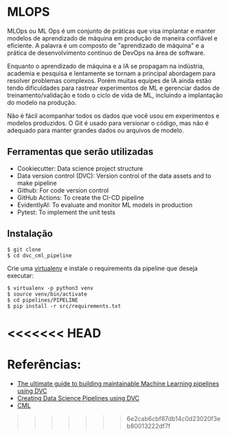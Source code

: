 # MLOPS

MLOps ou ML Ops é um conjunto de práticas que visa implantar e manter modelos de aprendizado de máquina em produção de maneira confiável e eficiente. 
A palavra é um composto de "aprendizado de máquina" e a prática de desenvolvimento contínuo de DevOps na área de software.


Enquanto o aprendizado de máquina e a IA se propagam na indústria, academia e pesquisa e lentamente se tornam a principal abordagem para resolver problemas complexos. 
Porém muitas equipes de IA ainda estão tendo dificuldades para rastrear experimentos de ML e gerenciar dados de treinamento/validação e todo o ciclo de vida de ML, incluindo a implantação do modelo na produção.

Não é fácil acompanhar todos os dados que você usou em experimentos e modelos produzidos. 
O Git é usado para versionar o código, mas não é adequado para manter grandes dados ou arquivos de modelo. 


## Ferramentas que serão utilizadas

- Cookiecutter: Data science project structure
- Data version control (DVC): Version control of the data assets and to make pipeline
- Github: For code version control
- GitHub Actions: To create the CI-CD pipeline
- EvidentlyAI: To evaluate and monitor ML models in production
- Pytest: To implement the unit tests

## Instalação

```console
$ git clone 
$ cd dvc_cml_pipeline
```

Crie uma [virtualenv](https://virtualenv.pypa.io/en/stable/) e instale o requirements da pipeline que deseja executar:

```console
$ virtualenv -p python3 venv
$ source venv/bin/activate
$ cd pipelines/PIPELINE
$ pip install -r src/requirements.txt
```
<<<<<<< HEAD
=======

# Referências:
- [The ultimate guide to building maintainable Machine Learning pipelines using DVC](https://towardsdatascience.com/the-ultimate-guide-to-building-maintainable-machine-learning-pipelines-using-dvc-a976907b2a1b)
- [Creating Data Science Pipelines using DVC](https://blog.koverhoop.com/creating-datascience-pipelines-using-dvc-ea7d934fafac)
- [CML](https://github.com/iterative/cml#using-cml-with-dvc)
>>>>>>> 6e2cab6cbf87db14c0d23020f3eb80013222df7f
